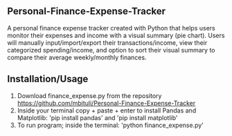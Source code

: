 ## Personal-Finance-Expense-Tracker
A personal finance expense tracker created with Python that helps users monitor their expenses and income with a visual summary (pie chart). Users will manually input/import/export their transactions/income, view their categorized spending/income, and option to sort their visual summary to compare their average weekly/monthly finances.

## Installation/Usage
1. Download finance_expense.py from the repository https://github.com/mbituli/Personal-Finance-Expense-Tracker
2. Inside your terminal copy + paste + enter to install Pandas and Matplotlib: 'pip install pandas' and 'pip install matplotlib'
3. To run program; inside the terminal: 'python finance_expense.py'
